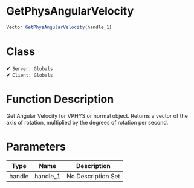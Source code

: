 # GetPhysAngularVelocity
```js	
Vector GetPhysAngularVelocity(handle_1)
```
# Class
✔ `Server: Globals`  
✔ `Client: Globals`  

# Function Description
Get Angular Velocity for VPHYS or normal object. Returns a vector of the axis of rotation, multiplied by the degrees of rotation per second.
# Parameters
Type|Name|Description
--|--|--
handle|handle_1|No Description Set
